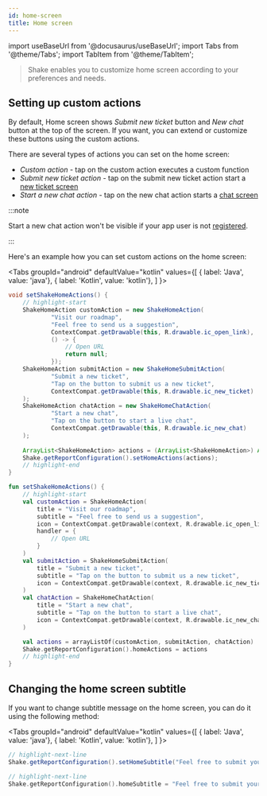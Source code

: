 ```yaml
---
id: home-screen
title: Home screen
---
```

import useBaseUrl from '@docusaurus/useBaseUrl';
import Tabs from '@theme/Tabs';
import TabItem from '@theme/TabItem';

> Shake enables you to customize home screen according to your preferences and needs.

## Setting up custom actions

By default, Home screen shows *Submit new ticket* button and *New chat* button at the top of the screen.
If you want, you can extend or customize these buttons using the custom actions.

There are several types of actions you can set on the home screen:

* *Custom action* -
tap on the custom action executes a custom function
* *Submit new ticket action* -
tap on the submit new ticket action start a [new ticket screen](/android/shake-ui/new-ticket-screen)
* *Start a new chat action* -
tap on the new chat action starts a [chat screen](/android/shake-ui/chat-screen)

:::note

Start a new chat action won't be visible if your app user is not [registered](/android/users/register-user).

:::

Here's an example how you can set custom actions on the home screen:

<Tabs
groupId="android"
defaultValue="kotlin"
values={[
{ label: 'Java', value: 'java'},
{ label: 'Kotlin', value: 'kotlin'},
]
}>

<TabItem value="java">

```java title="App.java"
void setShakeHomeActions() { 
    // highlight-start
    ShakeHomeAction customAction = new ShakeHomeAction(
            "Visit our roadmap",
            "Feel free to send us a suggestion",
            ContextCompat.getDrawable(this, R.drawable.ic_open_link),
            () -> {
                // Open URL
                return null;
            });
    ShakeHomeAction submitAction = new ShakeHomeSubmitAction(
            "Submit a new ticket",
            "Tap on the button to submit us a new ticket",
            ContextCompat.getDrawable(this, R.drawable.ic_new_ticket)
    );
    ShakeHomeAction chatAction = new ShakeHomeChatAction(
            "Start a new chat",
            "Tap on the button to start a live chat",
            ContextCompat.getDrawable(this, R.drawable.ic_new_chat)
    );
    
    ArrayList<ShakeHomeAction> actions = (ArrayList<ShakeHomeAction>) Arrays.asList(customAction, submitAction, chatAction);
    Shake.getReportConfiguration().setHomeActions(actions);
    // highlight-end
}
```

</TabItem>

<TabItem value="kotlin">

```kotlin title="App.kt"
fun setShakeHomeActions() {
    // highlight-start
    val customAction = ShakeHomeAction(
        title = "Visit our roadmap",
        subtitle = "Feel free to send us a suggestion",
        icon = ContextCompat.getDrawable(context, R.drawable.ic_open_link),
        handler = { 
            // Open URL
        }
    )
    val submitAction = ShakeHomeSubmitAction(
        title = "Submit a new ticket",
        subtitle = "Tap on the button to submit us a new ticket",
        icon = ContextCompat.getDrawable(context, R.drawable.ic_new_ticket),
    )
    val chatAction = ShakeHomeChatAction(
        title = "Start a new chat",
        subtitle = "Tap on the button to start a live chat",
        icon = ContextCompat.getDrawable(context, R.drawable.ic_new_chat),
    )

    val actions = arrayListOf(customAction, submitAction, chatAction)
    Shake.getReportConfiguration().homeActions = actions
    // highlight-end
}
```

</TabItem>
</Tabs>

## Changing the home screen subtitle

If you want to change subtitle message on the home screen, you can do it using the following method:

<Tabs
groupId="android"
defaultValue="kotlin"
values={[
{ label: 'Java', value: 'java'},
{ label: 'Kotlin', value: 'kotlin'},
]
}>

<TabItem value="java">

```java title="App.java"
// highlight-next-line
Shake.getReportConfiguration().setHomeSubtitle("Feel free to submit your bug reports, suggestions and questions to us.");
```

</TabItem>

<TabItem value="kotlin">

```kotlin title="App.kt"
// highlight-next-line
Shake.getReportConfiguration().homeSubtitle = "Feel free to submit your bug reports, suggestions and questions to us."
```

</TabItem>
</Tabs>

